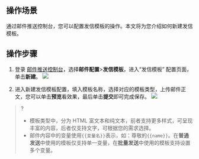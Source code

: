 ## 操作场景
通过邮件推送控制台，您可以配置发信模板的操作。本文将为您介绍如何新建发信模板。

## 操作步骤
1. 登录 [邮件推送控制台](https://console.cloud.tencent.com/ses/domain)，选择**邮件配置**>**发信模板**，进入“发信模板” 配置页面，单击**新建**。
![](https://main.qcloudimg.com/raw/d857206e82427fc3313660237880b2ef.png)

2. 进入新建发信模板配置，填入模板名称，选择对应的模板类型，上传邮件正文，您可以单击**预览**看效果，最后单击**提交**即可完成保存。
![](https://main.qcloudimg.com/raw/56f4d929563e2aeeace698b9b80b61e2.png)
>?
>- 模板类型中，分为 HTML 富文本和纯文本，前者支持更多样式，可呈现丰富的内容，后者仅支持文字，可根据您的需求选择。
>- 邮件内容中的变量使用`{{变量名}}`表示，如：尊敬的`{{name}}`。在**普通发送**中使用的模板仅支持单一变量，在**批量发送**中使用的模板支持设置多个变量。
